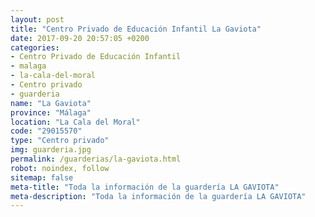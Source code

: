 ```yaml
---
layout: post
title: "Centro Privado de Educación Infantil La Gaviota"
date: 2017-09-20 20:57:05 +0200
categories:
- Centro Privado de Educación Infantil
- malaga
- la-cala-del-moral
- Centro privado
- guarderia
name: "La Gaviota"
province: "Málaga"
location: "La Cala del Moral"
code: "29015570"
type: "Centro privado"
img: guarderia.jpg
permalink: /guarderias/la-gaviota.html
robot: noindex, follow
sitemap: false
meta-title: "Toda la información de la guardería LA GAVIOTA"
meta-description: "Toda la información de la guardería LA GAVIOTA"
---
```

